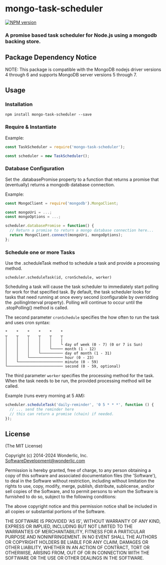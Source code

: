 # mongo-task-scheduler

[![NPM version](https://badge.fury.io/js/mongo-task-scheduler.svg)](http://badge.fury.io/js/mongo-task-scheduler)

### A promise based task scheduler for Node.js using a mongodb backing store.

## Package Dependency Notice

NOTE: This package is compatible with the MongoDB nodejs driver versions 4 through 6 and supports MongoDB server versions 5 through 7. 

## Usage

### Installation

```
npm install mongo-task-scheduler --save
```

### Require & Instantiate

Example:

```javascript
const TaskScheduler = require('mongo-task-scheduler');

const scheduler = new TaskScheduler();
```

### Database Configuration

Set the .databasePromise property to a function that returns a promise that (eventually) returns a mongodb database connection.

Example:

```javascript
const MongoClient = require('mongodb').MongoClient;

const mongoUri = ...;
const mongoOptions = ...;

scheduler.databasePromise = function() {
  // Return a promise to return a mongo database connection here...
  return MongoClient.connect(mongoUri, mongoOptions);
};
```

### Schedule one or more Tasks

Use the .scheduleTask method to schedule a task and provide a processing method.

`scheduler.scheduleTask(id, cronSchedule, worker)`

Scheduling a task will cause the task scheduler to immediately start polling for work for that specified task. By default, the task scheduler looks for tasks that need running at once every second (configurable by overridding the .pollingInterval property). Polling will continue to occur until the .stopPolling() method is called.

The second parameter `cronSchedule` specifies the how often to run the task and uses cron syntax:

```
*    *    *    *    *    *
┬    ┬    ┬    ┬    ┬    ┬
│    │    │    │    │    |
│    │    │    │    │    └ day of week (0 - 7) (0 or 7 is Sun)
│    │    │    │    └───── month (1 - 12)
│    │    │    └────────── day of month (1 - 31)
│    │    └─────────────── hour (0 - 23)
│    └──────────────────── minute (0 - 59)
└───────────────────────── second (0 - 59, optional)
```

The third parameter `worker` specifies the processing method for the task. When the task needs to be run, the provided processing method will be called.

Example (runs every morning at 5 AM):

```javascript
scheduler.scheduleTask('daily-reminder', '0 5 * * *', function () {
  // ... send the reminder here
  // this can return a promise (chain) if needed.
});
```

## License

(The MIT License)

Copyright (c) 2014-2024 Wonderlic, Inc. <SoftwareDevelopment@wonderlic.com>

Permission is hereby granted, free of charge, to any person obtaining
a copy of this software and associated documentation files (the
'Software'), to deal in the Software without restriction, including
without limitation the rights to use, copy, modify, merge, publish,
distribute, sublicense, and/or sell copies of the Software, and to
permit persons to whom the Software is furnished to do so, subject to
the following conditions:

The above copyright notice and this permission notice shall be
included in all copies or substantial portions of the Software.

THE SOFTWARE IS PROVIDED 'AS IS', WITHOUT WARRANTY OF ANY KIND,
EXPRESS OR IMPLIED, INCLUDING BUT NOT LIMITED TO THE WARRANTIES OF
MERCHANTABILITY, FITNESS FOR A PARTICULAR PURPOSE AND NONINFRINGEMENT.
IN NO EVENT SHALL THE AUTHORS OR COPYRIGHT HOLDERS BE LIABLE FOR ANY
CLAIM, DAMAGES OR OTHER LIABILITY, WHETHER IN AN ACTION OF CONTRACT,
TORT OR OTHERWISE, ARISING FROM, OUT OF OR IN CONNECTION WITH THE
SOFTWARE OR THE USE OR OTHER DEALINGS IN THE SOFTWARE.
